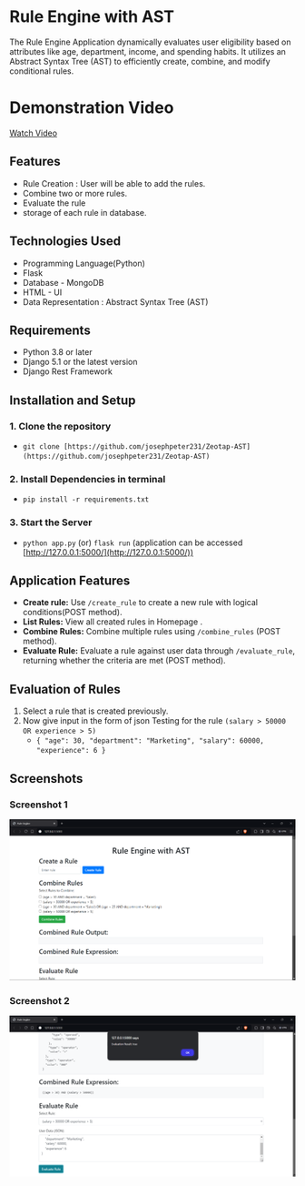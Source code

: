 # Rule Engine with AST

The Rule Engine Application dynamically evaluates user eligibility based on attributes like age, department, income, and spending habits. It utilizes an Abstract Syntax Tree (AST) to efficiently create, combine, and modify conditional rules.

# Demonstration Video

[Watch Video](Demo_video/demo.mp4)

## **Features**

- Rule Creation : User will be able to add the rules.
- Combine two or more rules.
- Evaluate the rule 
- storage of each rule in database.

## **Technologies Used**
- Programming Language(Python)
- Flask
- Database - MongoDB
- HTML - UI
- Data Representation : Abstract Syntax Tree (AST)
## **Requirements**

- Python 3.8 or later
- Django 5.1 or the latest version
- Django Rest Framework

## **Installation and Setup**

### 1. Clone the repository
- `git clone [https://github.com/josephpeter231/Zeotap-AST](https://github.com/josephpeter231/Zeotap-AST)`

### 2. Install Dependencies in terminal
- `pip install -r requirements.txt`


### 3. Start the Server
- `python app.py` (or) `flask run`
  (application can be accessed [http://127.0.0.1:5000/](http://127.0.0.1:5000/))

## Application Features
  - **Create rule:** Use `/create_rule` to create a new rule with logical conditions(POST method).
  - **List Rules:**  View all created rules in Homepage .
  - **Combine Rules:** Combine multiple rules using `/combine_rules` (POST method).
  - **Evaluate Rule:** Evaluate a rule against user data through `/evaluate_rule`, returning whether the criteria are met (POST method).

## **Evaluation of Rules**
1. Select a rule that is created previously.
2. Now give input in the form of json 
   Testing for the rule `(salary > 50000 OR experience > 5)`
   - `{
    "age": 30,
    "department": "Marketing",
    "salary": 60000,
    "experience": 6
}
`
## Screenshots
### Screenshot 1
![Screenshot1](./Screenshots/image.png)

### Screenshot 2
![Screenshot2](./Screenshots/image%20copy.png)




